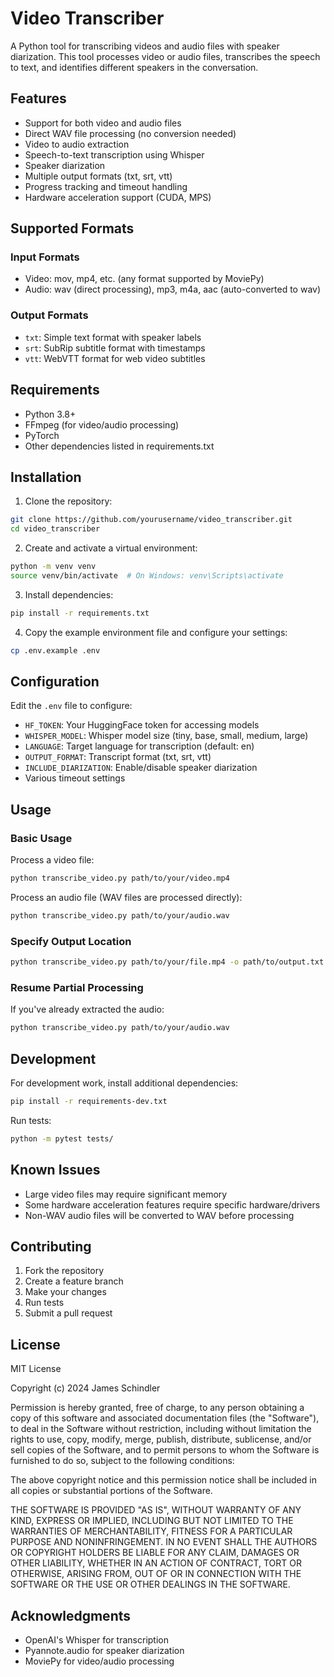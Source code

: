 # Video Transcriber

A Python tool for transcribing videos and audio files with speaker diarization. This tool processes video or audio files, transcribes the speech to text, and identifies different speakers in the conversation.

## Features

- Support for both video and audio files
- Direct WAV file processing (no conversion needed)
- Video to audio extraction
- Speech-to-text transcription using Whisper
- Speaker diarization
- Multiple output formats (txt, srt, vtt)
- Progress tracking and timeout handling
- Hardware acceleration support (CUDA, MPS)

## Supported Formats

### Input Formats
- Video: mov, mp4, etc. (any format supported by MoviePy)
- Audio: wav (direct processing), mp3, m4a, aac (auto-converted to wav)

### Output Formats
- `txt`: Simple text format with speaker labels
- `srt`: SubRip subtitle format with timestamps
- `vtt`: WebVTT format for web video subtitles

## Requirements

- Python 3.8+
- FFmpeg (for video/audio processing)
- PyTorch
- Other dependencies listed in requirements.txt

## Installation

1. Clone the repository:
```bash
git clone https://github.com/yourusername/video_transcriber.git
cd video_transcriber
```

2. Create and activate a virtual environment:
```bash
python -m venv venv
source venv/bin/activate  # On Windows: venv\Scripts\activate
```

3. Install dependencies:
```bash
pip install -r requirements.txt
```

4. Copy the example environment file and configure your settings:
```bash
cp .env.example .env
```

## Configuration

Edit the `.env` file to configure:

- `HF_TOKEN`: Your HuggingFace token for accessing models
- `WHISPER_MODEL`: Whisper model size (tiny, base, small, medium, large)
- `LANGUAGE`: Target language for transcription (default: en)
- `OUTPUT_FORMAT`: Transcript format (txt, srt, vtt)
- `INCLUDE_DIARIZATION`: Enable/disable speaker diarization
- Various timeout settings

## Usage

### Basic Usage

Process a video file:
```bash
python transcribe_video.py path/to/your/video.mp4
```

Process an audio file (WAV files are processed directly):
```bash
python transcribe_video.py path/to/your/audio.wav
```

### Specify Output Location

```bash
python transcribe_video.py path/to/your/file.mp4 -o path/to/output.txt
```

### Resume Partial Processing

If you've already extracted the audio:
```bash
python transcribe_video.py path/to/your/audio.wav
```

## Development

For development work, install additional dependencies:
```bash
pip install -r requirements-dev.txt
```

Run tests:
```bash
python -m pytest tests/
```

## Known Issues

- Large video files may require significant memory
- Some hardware acceleration features require specific hardware/drivers
- Non-WAV audio files will be converted to WAV before processing

## Contributing

1. Fork the repository
2. Create a feature branch
3. Make your changes
4. Run tests
5. Submit a pull request

## License

MIT License

Copyright (c) 2024 James Schindler

Permission is hereby granted, free of charge, to any person obtaining a copy
of this software and associated documentation files (the "Software"), to deal
in the Software without restriction, including without limitation the rights
to use, copy, modify, merge, publish, distribute, sublicense, and/or sell
copies of the Software, and to permit persons to whom the Software is
furnished to do so, subject to the following conditions:

The above copyright notice and this permission notice shall be included in all
copies or substantial portions of the Software.

THE SOFTWARE IS PROVIDED "AS IS", WITHOUT WARRANTY OF ANY KIND, EXPRESS OR
IMPLIED, INCLUDING BUT NOT LIMITED TO THE WARRANTIES OF MERCHANTABILITY,
FITNESS FOR A PARTICULAR PURPOSE AND NONINFRINGEMENT. IN NO EVENT SHALL THE
AUTHORS OR COPYRIGHT HOLDERS BE LIABLE FOR ANY CLAIM, DAMAGES OR OTHER
LIABILITY, WHETHER IN AN ACTION OF CONTRACT, TORT OR OTHERWISE, ARISING FROM,
OUT OF OR IN CONNECTION WITH THE SOFTWARE OR THE USE OR OTHER DEALINGS IN THE
SOFTWARE.

## Acknowledgments

- OpenAI's Whisper for transcription
- Pyannote.audio for speaker diarization
- MoviePy for video/audio processing